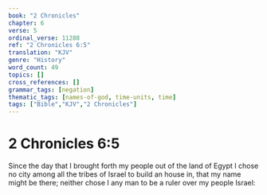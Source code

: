```yaml
---
book: "2 Chronicles"
chapter: 6
verse: 5
ordinal_verse: 11288
ref: "2 Chronicles 6:5"
translation: "KJV"
genre: "History"
word_count: 49
topics: []
cross_references: []
grammar_tags: [negation]
thematic_tags: [names-of-god, time-units, time]
tags: ["Bible","KJV","2 Chronicles"]
---
```


# 2 Chronicles 6:5

Since the day that I brought forth my people out of the land of Egypt I chose no city among all the tribes of Israel to build an house in, that my name might be there; neither chose I any man to be a ruler over my people Israel:
